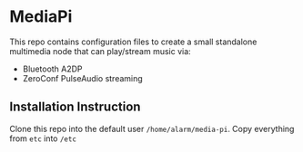 # MediaPi

This repo contains configuration files to create a small standalone multimedia node that can play/stream music via:
- Bluetooth A2DP
- ZeroConf PulseAudio streaming

## Installation Instruction

Clone this repo into the default user `/home/alarm/media-pi`. Copy everything from `etc` into `/etc`
